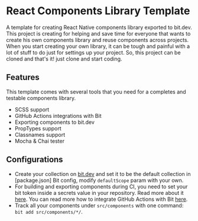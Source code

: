 # React Components Library Template

A template for creating React Native components library exported to bit.dev.
This project is creating for helping and save time for everyone that wants to create his own components library and reuse components across projects.
When you start creating your own library, it can be tough and painful with a lot of stuff to do just for settings up your project.
So, this project can be cloned and that's it! just clone and start coding.

## Features

This template comes with several tools that you need for a completes and testable components library.

- SCSS support
- GitHub Actions integrations with Bit
- Exporting components to bit.dev
- PropTypes support
- Classnames support
- Mocha & Chai tester

## Configurations

- Create your collection on [bit.dev](bit.dev) and set it to be the default collection in [package.json] Bit config, modify `defaultScope` param with your own.
- For building and exporting components during CI, you need to set your bit token inside a secrets value in your repository.
  Read more about it [here](https://help.github.com/en/actions/configuring-and-managing-workflows/creating-and-storing-encrypted-secrets#creating-encrypted-secrets-for-a-repository).
  You can read more how to integrate GitHub Actions with Bit [here](https://github.com/teambit/bit-with-github-actions).
- Track all your components under `src/components` with one command: `bit add src/components/*/`.
